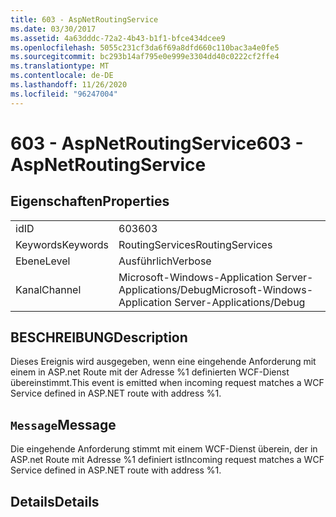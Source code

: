 ```yaml
---
title: 603 - AspNetRoutingService
ms.date: 03/30/2017
ms.assetid: 4a63dddc-72a2-4b43-b1f1-bfce434dcee9
ms.openlocfilehash: 5055c231cf3da6f69a8dfd660c110bac3a4e0fe5
ms.sourcegitcommit: bc293b14af795e0e999e3304dd40c0222cf2ffe4
ms.translationtype: MT
ms.contentlocale: de-DE
ms.lasthandoff: 11/26/2020
ms.locfileid: "96247004"
---
```

# <a name="603---aspnetroutingservice"></a><span data-ttu-id="d006f-102">603 - AspNetRoutingService</span><span class="sxs-lookup"><span data-stu-id="d006f-102">603 - AspNetRoutingService</span></span>

## <a name="properties"></a><span data-ttu-id="d006f-103">Eigenschaften</span><span class="sxs-lookup"><span data-stu-id="d006f-103">Properties</span></span>  
  
|||  
|-|-|  
|<span data-ttu-id="d006f-104">id</span><span class="sxs-lookup"><span data-stu-id="d006f-104">ID</span></span>|<span data-ttu-id="d006f-105">603</span><span class="sxs-lookup"><span data-stu-id="d006f-105">603</span></span>|  
|<span data-ttu-id="d006f-106">Keywords</span><span class="sxs-lookup"><span data-stu-id="d006f-106">Keywords</span></span>|<span data-ttu-id="d006f-107">RoutingServices</span><span class="sxs-lookup"><span data-stu-id="d006f-107">RoutingServices</span></span>|  
|<span data-ttu-id="d006f-108">Ebene</span><span class="sxs-lookup"><span data-stu-id="d006f-108">Level</span></span>|<span data-ttu-id="d006f-109">Ausführlich</span><span class="sxs-lookup"><span data-stu-id="d006f-109">Verbose</span></span>|  
|<span data-ttu-id="d006f-110">Kanal</span><span class="sxs-lookup"><span data-stu-id="d006f-110">Channel</span></span>|<span data-ttu-id="d006f-111">Microsoft-Windows-Application Server-Applications/Debug</span><span class="sxs-lookup"><span data-stu-id="d006f-111">Microsoft-Windows-Application Server-Applications/Debug</span></span>|  
  
## <a name="description"></a><span data-ttu-id="d006f-112">BESCHREIBUNG</span><span class="sxs-lookup"><span data-stu-id="d006f-112">Description</span></span>  

 <span data-ttu-id="d006f-113">Dieses Ereignis wird ausgegeben, wenn eine eingehende Anforderung mit einem in ASP.net Route mit der Adresse %1 definierten WCF-Dienst übereinstimmt.</span><span class="sxs-lookup"><span data-stu-id="d006f-113">This event is emitted when incoming request matches a WCF Service defined in ASP.NET route with address %1.</span></span>  
  
## <a name="message"></a><span data-ttu-id="d006f-114">`Message`</span><span class="sxs-lookup"><span data-stu-id="d006f-114">Message</span></span>  

 <span data-ttu-id="d006f-115">Die eingehende Anforderung stimmt mit einem WCF-Dienst überein, der in ASP.net Route mit Adresse %1 definiert ist</span><span class="sxs-lookup"><span data-stu-id="d006f-115">Incoming request matches a WCF Service defined in ASP.NET route with address %1.</span></span>  
  
## <a name="details"></a><span data-ttu-id="d006f-116">Details</span><span class="sxs-lookup"><span data-stu-id="d006f-116">Details</span></span>
